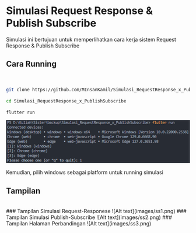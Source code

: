 # Simulasi Request Response & Publish Subscribe

Simulasi ini bertujuan untuk memperlihatkan cara kerja sistem Request Response & Publish Subscribe

## Cara Running
<br>

```bash
git clone https://github.com/MInsanKamil/Simulasi_RequestResponse_x_PublishSubscribe.git
```


```bash
cd Simulasi_RequestResponse_x_PublishSubscribe
```

```bash
flutter run
```
![Alt text](images/ss.png)

Kemudian, pilih windows sebagai platform untuk running simulasi

## Tampilan
<br>
### Tampilan Simulasi Request-Responese
![Alt text](images/ss1.png)
### Tampilan Simulasi Publish-Subscribe
![Alt text](images/ss2.png)
### Tampilan Halaman Perbandingan
![Alt text](images/ss3.png)


